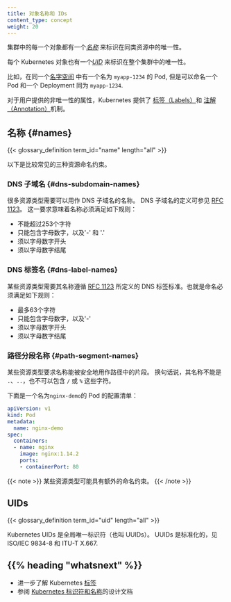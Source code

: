 ```yaml
---
title: 对象名称和 IDs
content_type: concept
weight: 20
---
```


<!-- overview -->

<!--
Each object in your cluster has a [_Name_](#names) that is unique for that type of resource.
Every Kubernetes object also has a [_UID_](#uids) that is unique across your whole cluster.

For example, you can only have one Pod named `myapp-1234` within the same [namespace](/docs/concepts/overview/working-with-objects/namespaces/), but you can have one Pod and one Deployment that are each named `myapp-1234`.
-->

集群中的每一个对象都有一个[_名称_](#names) 来标识在同类资源中的唯一性。

每个 Kubernetes 对象也有一个[_UID_](#uids) 来标识在整个集群中的唯一性。

比如，在同一个[名字空间](/zh/docs/concepts/overview/working-with-objects/namespaces/)
中有一个名为 `myapp-1234` 的 Pod, 但是可以命名一个 Pod 和一个 Deployment 同为 `myapp-1234`.

<!--
For non-unique user-provided attributes, Kubernetes provides [labels](/docs/user-guide/labels) and [annotations](/docs/concepts/overview/working-with-objects/annotations/).
-->
对于用户提供的非唯一性的属性，Kubernetes 提供了
[标签（Labels）](/zh/docs/concepts/working-with-objects/labels)和
[注解（Annotation）](/zh/docs/concepts/overview/working-with-objects/annotations/)机制。

<!-- body -->

<!--
## Names
-->
## 名称  {#names}

{{< glossary_definition term_id="name" length="all" >}}

<!--
Below are three types of commonly used name constraints for resources.
-->
以下是比较常见的三种资源命名约束。

<!--
### DNS Subdomain Names

Most resource types require a name that can be used as a DNS subdomain name
as defined in [RFC 1123](https://tools.ietf.org/html/rfc1123).
This means the name must:

- contain no more than 253 characters
- contain only lowercase alphanumeric characters, '-' or '.'
- start with an alphanumeric character
- end with an alphanumeric character
-->

### DNS 子域名  {#dns-subdomain-names}

很多资源类型需要可以用作 DNS 子域名的名称。
DNS 子域名的定义可参见 [RFC 1123](https://tools.ietf.org/html/rfc1123)。
这一要求意味着名称必须满足如下规则：

- 不能超过253个字符
- 只能包含字母数字，以及'-' 和 '.'
- 须以字母数字开头
- 须以字母数字结尾

<!--
### DNS Label Names

Some resource types require their names to follow the DNS
label standard as defined in [RFC 1123](https://tools.ietf.org/html/rfc1123).
This means the name must:

- contain at most 63 characters
- contain only lowercase alphanumeric characters or '-'
- start with an alphanumeric character
- end with an alphanumeric character
-->
### DNS 标签名    {#dns-label-names}

某些资源类型需要其名称遵循 [RFC 1123](https://tools.ietf.org/html/rfc1123)
所定义的 DNS 标签标准。也就是命名必须满足如下规则：

- 最多63个字符
- 只能包含字母数字，以及'-'
- 须以字母数字开头
- 须以字母数字结尾

<!--
### Path Segment Names

Some resource types require their names to be able to be safely encoded as a
path segment. In other words, the name may not be "." or ".." and the name may
not contain "/" or "%".
-->
### 路径分段名称    {#path-segment-names}

某些资源类型要求名称能被安全地用作路径中的片段。
换句话说，其名称不能是 `.`、`..`，也不可以包含 `/` 或 `%` 这些字符。

<!--
Here’s an example manifest for a Pod named `nginx-demo`.
-->
下面是一个名为`nginx-demo`的 Pod 的配置清单：

```yaml
apiVersion: v1
kind: Pod
metadata:
  name: nginx-demo
spec:
  containers:
  - name: nginx
    image: nginx:1.14.2
    ports:
    - containerPort: 80
```

<!--
Some resource types have additional restrictions on their names.
-->
{{< note >}}
某些资源类型可能具有额外的命名约束。
{{< /note >}}

## UIDs

{{< glossary_definition term_id="uid" length="all" >}}

<!--
Kubernetes UIDs are universally unique identifiers (also known as UUIDs).
UUIDs are standardized as ISO/IEC 9834-8 and as ITU-T X.667.
-->
Kubernetes UIDs 是全局唯一标识符（也叫 UUIDs）。
UUIDs 是标准化的，见 ISO/IEC 9834-8 和 ITU-T X.667.  

## {{% heading "whatsnext" %}}

<!--
* Read about [labels](/docs/concepts/overview/working-with-objects/labels/) in Kubernetes.
* See the [Identifiers and Names in Kubernetes](https://git.k8s.io/community/contributors/design-proposals/architecture/identifiers.md) design document.
-->
* 进一步了解 Kubernetes [标签](/zh/docs/concepts/overview/working-with-objects/labels/)
* 参阅 [Kubernetes 标识符和名称](https://git.k8s.io/community/contributors/design-proposals/architecture/identifiers.md)的设计文档


